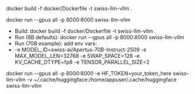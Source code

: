 docker build -f docker/Dockerfile -t swiss-llm-vllm .

docker run --gpus all -p 8000:8000 swiss-llm-vllm


- Build: docker build -f docker/Dockerfile -t swiss-llm-vllm .
- Run (8B defaults): docker run --gpus all -p 8000:8000 swiss-llm-vllm
- Run (70B example): add env vars:
 - -e MODEL_ID=swiss-ai/Apertus-70B-Instruct-2509 -e MAX_MODEL_LEN=32768 -e SWAP_SPACE=128 -e KV_CACHE_DTYPE=fp8 -e TENSOR_PARALLEL_SIZE=2



 docker run --gpus all -p 8000:8000 -e HF_TOKEN=your_token_here swiss-llm-vllm -v ~/.cache/huggingface:/home/appuser/.cache/huggingface swiss-llm-vllm